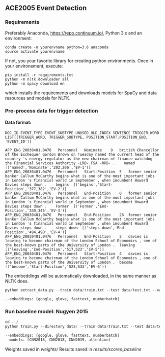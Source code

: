 ## ACE2005 Event Detection

### Requirements

Preferably Anaconda, https://repo.continuum.io/, Python 3.x and an environment: 
```
conda create -n yourenvname python=3.6 anaconda
source activate yourenvname
```
If not, you your favorite library for creating python environments.
Once in your environement, execute: 

```
pip install -r requirements.txt
python -m nltk.downloader all
python -m spacy download en
```
which installs the requirements and downloads models for SpaCy and data resources and models for NLTK.

### Pre-process data for trigger detection

#### Data format:

```
DOC_ID EVENT_TYPE EVENT_SUBTYPE UNUSED_OLD_INDEX SENTENCE TRIGGER_WORD LIST[(TRIGGER_WORD, TRIGGER_SUBTYPE, POSITION_START,POSITION_END, 'EVENT_ID')]

AFP_ENG_20030401.0476	Personnel	Nominate	9	british Chancellor of the Exchequer Gordon Brown on Tuesday named the current head of the country 's energy regulator as the new chairman of finance watchdog the Financial Services Authority -LRB- FSA -RRB- .	named	[('named','Nominate','202,206','EV-1')]
AFP_ENG_20030401.0476	Personnel	Start-Position	5	former senior banker Callum McCarthy begins what is one of the most important jobs in London 's financial world in September , when incumbent Howard Davies steps down .	begins	[('begins','Start-Position','377,382','EV-2')]
AFP_ENG_20030401.0476	Personnel	End-Position	0	former senior banker Callum McCarthy begins what is one of the most important jobs in London 's financial world in September , when incumbent Howard Davies steps down .	Former	[('Former','End-Position','340,345','EV-3')]
AFP_ENG_20030401.0476	Personnel	End-Position	26	former senior banker Callum McCarthy begins what is one of the most important jobs in London 's financial world in September , when incumbent Howard Davies steps down .	steps down	[('steps down','End-Position','494,498','EV-4')]
AFP_ENG_20030401.0476	Personnel	End-Position	2	davies is leaving to become chairman of the London School of Economics , one of the best-known parts of the University of London .	leaving	[('leaving','End-Position','517,523','EV-5')]
AFP_ENG_20030401.0476	Personnel	Start-Position	4	davies is leaving to become chairman of the London School of Economics , one of the best-known parts of the University of London .	become	[('become','Start-Position','528,533','EV-6')]
```

The embeddings will be automatically downloaded, in the same manner as NLTK does.

```python
python extract_data.py --train data/train.txt --test data/test.txt --valid data/valid.txt --embeddings glove --output_directory data/processed/

--embeddings: [google, glove, fasttext, numberbatch]
```

### Run baseline model: Nugyen 2015

```python
cd ../
python train.py --directory data/ --train data/train.txt --test data/test.txt --valid data/valid.txt --embeddings glove  --generate_data

--embeddings: [google, glove, fasttext, numberbatch]
--models: [CNN2015, CNN2018, CNN2019, attention]

```

Weights saved in *weights/*
Results saved in *results/scores_baseline*





